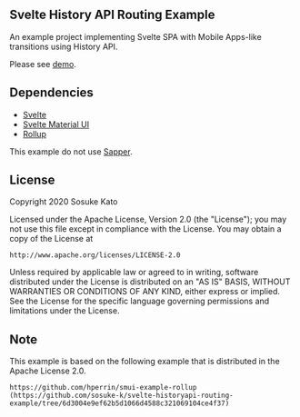 ## Svelte History API Routing Example
An example project implementing Svelte SPA with Mobile Apps-like transitions using History API.

Please see [demo](https://sosuke-k.github.io/svelte-historyapi-routing-example/).

## Dependencies

- [Svelte](https://svelte.dev/)
- [Svelte Material UI](https://github.com/hperrin/svelte-material-ui)
- [Rollup](https://github.com/rollup/rollup)

This example do not use [Sapper](https://sapper.svelte.dev/).

## License

Copyright 2020 Sosuke Kato

Licensed under the Apache License, Version 2.0 (the "License");
you may not use this file except in compliance with the License.
You may obtain a copy of the License at

    http://www.apache.org/licenses/LICENSE-2.0

Unless required by applicable law or agreed to in writing, software
distributed under the License is distributed on an "AS IS" BASIS,
WITHOUT WARRANTIES OR CONDITIONS OF ANY KIND, either express or implied.
See the License for the specific language governing permissions and
limitations under the License.

## Note

This example is based on the following example that is distributed in the Apache License 2.0.

    https://github.com/hperrin/smui-example-rollup
    (https://github.com/sosuke-k/svelte-historyapi-routing-example/tree/6d3004e9ef62b5d1066d4588c321069104ce4f37)
